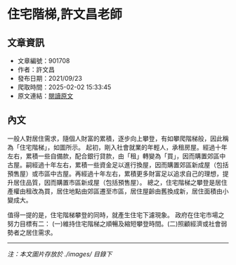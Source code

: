 # 住宅階梯,許文昌老師

## 文章資訊
- 文章編號：901708
- 作者：許文昌
- 發布日期：2021/09/23
- 爬取時間：2025-02-02 15:33:45
- 原文連結：[閱讀原文](https://real-estate.get.com.tw/Columns/detail.aspx?no=901708)

## 內文
一般人對居住需求，隨個人財富的累積，逐步向上攀登，有如攀爬階梯般，因此稱為「住宅階梯」，如圖所示。
起初，剛入社會就業的年輕人，承租房屋。經過十年左右，累積一些自備款，配合銀行貸款，由「租」轉變為「買」，因而購置郊區中古屋。嗣經過十年左右，累積一些資金足以進行換屋，因而購置郊區新成屋（包括預售屋）或市區中古屋。再經過十年左右，累積更多財富足以追求自己的理想，提升居住品質，因而購置市區新成屋（包括預售屋）。
總之，住宅階梯之攀登是居住產權由租改為買，居住地點由郊區遷至市區，居住屋齡由舊換成新，居住面積由小變成大。

值得一提的是，住宅階梯攀登的同時，就產生住宅下濾現象。
政府在住宅市場之努力目標有二：
(一)維持住宅階梯之順暢及縮短攀登時間。(二)照顧經濟或社會弱勢者之居住需求。

---
*注：本文圖片存放於 ./images/ 目錄下*
